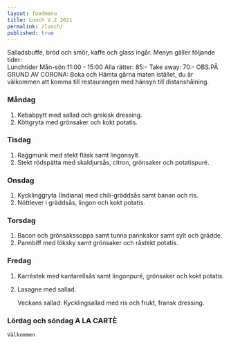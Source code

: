 ```yaml
---
layout: foodmenu
title: Lunch V.2 2021
permalink: /lunch/
published: true
---
```

Salladsbuffé, bröd och smör, kaffe och glass ingår.
Menyn gäller följande tider:  
Lunchtider  Mån-sön:11:00 - 15:00
Alla rätter: 85:- Take away: 70:-
OBS.PÅ GRUND AV CORONA: Boka och Hämta gärna maten istället, du är välkommen att komma till restaurangen med hänsyn till distanshålning.
     
                           
### Måndag
1. Kebabpytt med sallad och grekisk dressing.
2. Köttgryta med grönsaker och kokt potatis.

### Tisdag
1. Raggmunk med stekt fläsk samt lingonsylt.
2. Stekt rödspätta med skaldjursås, citron, grönsaker och potatispuré.

### Onsdag
1. Kycklinggryta (Indiana) med chili-gräddsås samt banan och ris.
2. Nöttlever i gräddsås, lingon och kokt potatis.

### Torsdag
1. Bacon och grönsakssoppa samt tunna pannkakor samt sylt och grädde. 
2. Pannbiff med löksky samt grönsaker och råstekt potatis.

### Fredag  
1. Karréstek med kantarellsås samt lingonpuré, grönsaker och kokt potatis.
2. Lasagne med sallad.

   Veckans sallad: Kycklingsallad med ris och frukt, fransk dressing.

### Lördag och söndag   A LA CARTÈ

    Välkommen
    
       
    

   
    
   
     
